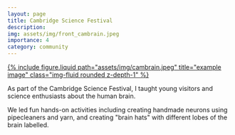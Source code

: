 ```yaml
---
layout: page
title: Cambridge Science Festival
description: 
img: assets/img/front_cambrain.jpeg
importance: 4
category: community
---
```

<div class="row justify-content-sm-center">
  <div class="col-sm-8 mt-3 mt-md-0">
    <a href="https://cambridgesciencefestival.org/" target="_blank" rel="noopener noreferrer">
      {% include figure.liquid path="assets/img/cambrain.jpeg" title="example image" class="img-fluid rounded z-depth-1" %}
    </a>
  </div>
</div>

As part of the Cambridge Science Festival, I taught young visitors and science enthusiasts about the human brain. 

We led fun hands-on activities including creating handmade neurons using pipecleaners and yarn, and creating "brain hats" with different lobes of the brain labelled.
